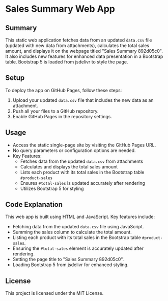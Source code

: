 # Sales Summary Web App

## Summary
This static web application fetches data from an updated `data.csv` file (updated with new data from attachments), calculates the total sales amount, and displays it on the webpage titled "Sales Summary 892d05c0". It also includes new features for enhanced data presentation in a Bootstrap table. Bootstrap 5 is loaded from jsdelivr to style the page.

## Setup
To deploy the app on GitHub Pages, follow these steps:
1. Upload your updated `data.csv` file that includes the new data as an attachment.
2. Push all your files to a GitHub repository.
3. Enable GitHub Pages in the repository settings.

## Usage
- Access the static single-page site by visiting the GitHub Pages URL.
- No query parameters or configuration options are needed.
- Key Features:
  - Fetches data from the updated `data.csv` from attachments
  - Calculates and displays the total sales amount
  - Lists each product with its total sales in the Bootstrap table `#product-sales`
  - Ensures `#total-sales` is updated accurately after rendering
  - Utilizes Bootstrap 5 for styling

## Code Explanation
This web app is built using HTML and JavaScript. Key features include:
- Fetching data from the updated `data.csv` file using JavaScript.
- Summing the sales column to calculate the total amount.
- Listing each product with its total sales in the Bootstrap table `#product-sales`.
- Ensuring the `#total-sales` element is accurately updated after rendering.
- Setting the page title to "Sales Summary 892d05c0".
- Loading Bootstrap 5 from jsdelivr for enhanced styling.

## License
This project is licensed under the MIT License.